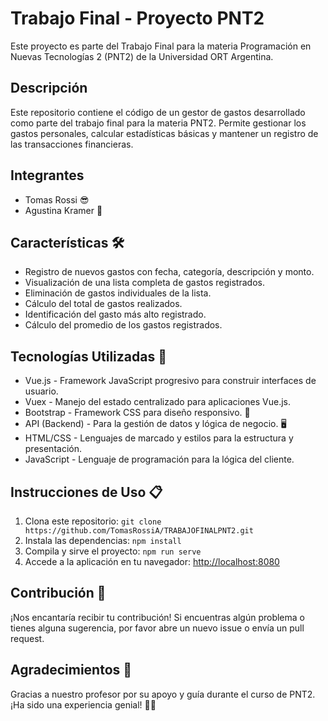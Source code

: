 # Trabajo Final - Proyecto PNT2

Este proyecto es parte del Trabajo Final para la materia Programación en Nuevas Tecnologías 2 (PNT2) de la Universidad ORT Argentina.

## Descripción

Este repositorio contiene el código de un gestor de gastos desarrollado como parte del trabajo final para la materia PNT2. Permite gestionar los gastos personales, calcular estadísticas básicas y mantener un registro de las transacciones financieras.

## Integrantes

- Tomas Rossi 😎
- Agustina Kramer 🌟

## Características 🛠️

- Registro de nuevos gastos con fecha, categoría, descripción y monto.
- Visualización de una lista completa de gastos registrados.
- Eliminación de gastos individuales de la lista.
- Cálculo del total de gastos realizados.
- Identificación del gasto más alto registrado.
- Cálculo del promedio de los gastos registrados.

## Tecnologías Utilizadas 🚀

- Vue.js - Framework JavaScript progresivo para construir interfaces de usuario.
- Vuex - Manejo del estado centralizado para aplicaciones Vue.js.
- Bootstrap - Framework CSS para diseño responsivo. 🎨
- API (Backend) - Para la gestión de datos y lógica de negocio. 🖥️
- HTML/CSS - Lenguajes de marcado y estilos para la estructura y presentación.
- JavaScript - Lenguaje de programación para la lógica del cliente.

## Instrucciones de Uso 📋

1. Clona este repositorio: `git clone https://github.com/TomasRossiA/TRABAJOFINALPNT2.git`
2. Instala las dependencias: `npm install`
3. Compila y sirve el proyecto: `npm run serve`
4. Accede a la aplicación en tu navegador: [http://localhost:8080](http://localhost:8080)

## Contribución 🤝

¡Nos encantaría recibir tu contribución! Si encuentras algún problema o tienes alguna sugerencia, por favor abre un nuevo issue o envía un pull request.

## Agradecimientos 🙏

Gracias a nuestro profesor por su apoyo y guía durante el curso de PNT2. ¡Ha sido una experiencia genial! 🎉✨

